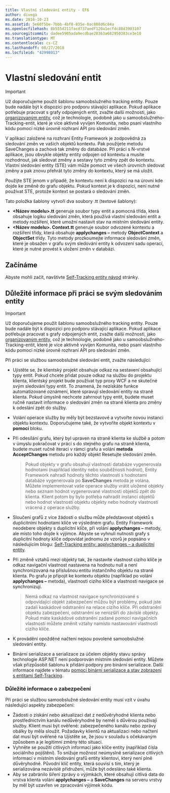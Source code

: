 ```yaml
---
title: Vlastní sledování entity - EF6
author: divega
ms.date: 2016-10-23
ms.assetid: 5e60f5be-7bbb-4bf8-835e-0ac808d6c84a
ms.openlocfilehash: 8b555d211facd737aedf120a1ecfdc88d3903107
ms.sourcegitcommit: dadee5905ada9ecdbae28363a682950383ce3e10
ms.translationtype: MT
ms.contentlocale: cs-CZ
ms.lasthandoff: 08/27/2018
ms.locfileid: "42998013"
---
```

# <a name="self-tracking-entities"></a>Vlastní sledování entit

> [!IMPORTANT]
> Už doporučujeme použít šablonu samoobslužného tracking entity. Pouze bude nadále být k dispozici pro podporu stávající aplikace. Pokud aplikace potřebuje pracovat s grafy odpojených entit, zvažte další možnosti, jako [organizovaným entity](http://trackableentities.github.io/), což je technologie, podobně jako u samoobslužného-Tracking-entit, které je více aktivně vyvíjen Komunita, nebo psaní vlastního kódu pomocí nízké úrovně rozhraní API pro sledování změn.

V aplikaci založené na rozhraní Entity Framework je zodpovědná za sledování změn ve vašich objektů kontextu. Pak použijete metodu SaveChanges a zachová tak změny do databáze. Při práci s N-vrstvé aplikace, jsou obvykle objekty entity odpojen od kontextu a musíte rozhodnout, jak sledovat změny a sestavy tyto změny zpět do kontextu. Vlastní sledování entity (STE) vám může pomoct ve všech úrovních sledovat změny a pak znovu přehrát tyto změny do kontextu, který se má uložit.  

Použijte STE jenom v případě, že kontextu není k dispozici na na úrovni kde dojde ke změně do grafu objektu. Pokud kontext je k dispozici, není nutné používat STE, protože kontext se postará o sledování změn.  

Tato položka šablony vytvoří dva soubory .tt (textové šablony):  

- **\<Název modelu\>.tt** generuje soubor typy entit a pomocná třída, která obsahuje logiku sledování změn, která používá vlastní sledování entit a metody rozšíření, které umožní nastavit stav na místním sledování entity.  
- **\<Název modelu\>. Context.tt** generuje soubor odvozené kontextu a rozšíření třídy, která obsahuje **applychanges –** metody **ObjectContext** a **ObjectSet** třídy. Tyto metody prozkoumejte informace sledování změn, které je obsažen v grafu svým sledování entity k odvození sadu operací, které je nutné provést k uložení změn v databázi.  

## <a name="get-started"></a>Začínáme  

Abyste mohli začít, navštivte [Self-Tracking entity návod](walkthrough.md) stránky.  

## <a name="considerations-when-working-with-self-tracking-entities"></a>Důležité informace při práci se svým sledováním entity  
> [!IMPORTANT]
> Už doporučujeme použít šablonu samoobslužného tracking entity. Pouze bude nadále být k dispozici pro podporu stávající aplikace. Pokud aplikace potřebuje pracovat s grafy odpojených entit, zvažte další možnosti, jako [organizovaným entity](http://trackableentities.github.io/), což je technologie, podobně jako u samoobslužného-Tracking-entit, které je více aktivně vyvíjen Komunita, nebo psaní vlastního kódu pomocí nízké úrovně rozhraní API pro sledování změn.

Při práci se službou samoobslužné sledování entit, zvažte následující:  

- Ujistěte se, že klientský projekt obsahuje odkaz na sestavení obsahující typy entit. Pokud chcete přidat pouze odkaz na službu do projektu klienta, klientský projekt bude používat typ proxy WCF a ne skutečné svým sledování typy entit. To znamená, že nezískáte funkce automatizované oznámení, které spravují sledování entity na straně klienta. Pokud úmyslně nechcete zahrnout typy entit, budete muset ručně nastavit informace o sledování změn na straně klienta pro změny k odeslání zpět do služby.  
- Volání operace služby by měly být bezstavové a vytvořte novou instanci objektu kontextu. Doporučujeme také, že vytvoříte objekt kontextu v **pomocí** bloku.  
- Při odesílání grafu, který byl upraven na straně klienta ke službě a potom v úmyslu pokračovat v práci s do stejného grafu na straně klienta, budete muset ručně iteraci v rámci grafu a volání **metoda AcceptChanges** metodu pro každý objekt Resetujte sledování změn.  

    > Pokud objekty v grafu obsahují vlastnosti databáze vygenerovala hodnotami (například identity nebo souběžnosti hodnot), Entity Framework nahradí hodnoty těchto vlastností s hodnotami databáze vygenerovala po **SaveChanges** metoda je volána. Můžete implementovat vaše operace služby vrátit uložené objekty nebo seznam hodnot vygenerované vlastnosti objektů zpět do klienta. Klient potom by bylo potřeba nahradit instancí objektů nebo hodnot vlastností objektu objekty nebo hodnoty vlastností vrácená z operace služby.  
- Sloučení grafů z více žádostí o službu může představovat objektů s duplicitními hodnotami klíče ve výsledném grafu. Entity Framework neodebere objekty s duplicitní klíče, při volání **applychanges –** metody, ale místo toho dojde k výjimce. Abyste se vyhnuli nutnosti grafy s duplicitní hodnoty klíče odpovídat jednomu ze vzorů je popsáno v následujícím blogu: [Self-Tracking entity: applychanges – a duplicitní entity](http://go.microsoft.com/fwlink/?LinkID=205119&clcid=0x409).  
- Při změně vztahů mezi objekty tak, že nastavíte vlastnost cizího klíče je odkaz navigační vlastnost nastavena na hodnotu null a není synchronizovaná na příslušnou entitu instančního objektu na straně klienta. Po grafu je připojit ke kontextu objektu (například po volání **applychanges –** metoda), vlastnosti cizího klíče a vlastnosti navigace se synchronizují.  

    > Nemá odkaz na vlastnost navigace synchronizované s odpovídající objekt zabezpečení můžou být problémy, pokud jste zadali kaskádové odstranění na relace cizího klíče. Při odstranění objektu zabezpečení, odstranění se nerozšíří do závislé objekty. Pokud máte kaskádové odstranění zadané pomocí navigačních vlastností můžete změnit vztahy namísto nastavování vlastností cizího klíče.  
- K provádění opožděné načtení nejsou povolené samoobslužné sledování entity.  
- Binární serializace a serializace za účelem objekty stavu správy technologie ASP.NET není podporován místním sledování entity. Můžete však přizpůsobit šablonu k přidání podpory pro binární serializace. Další informace najdete v tématu [pomocí binární serializace a stav zobrazení s entitami Self-Tracking](http://go.microsoft.com/fwlink/?LinkId=199208).  

### <a name="security-considerations"></a>Důležité informace o zabezpečení  

Při práci se službou samoobslužné sledování entity musí vzít v úvahu následující aspekty zabezpečení:  

- Žádosti o získání nebo aktualizaci dat z nedůvěryhodné klienta nebo prostřednictvím kanálu nedůvěryhodné by neměl s důvěrou používají služby. Klient musí být ověřené: zabezpečeného kanálu nebo zprávy obálky by měla sloužit. Požadavky klientů na aktualizaci nebo načtení dat musí být ověřené na Ujistěte se, že jsou v souladu s očekávaným způsobem a je legitimní změny této situaci.  
- Vyhněte se použití citlivých informací jako klíče entity (například čísla sociálního pojištění). To snižuje možnost neúmyslně serializace citlivých informací v místním sledování grafů entity klientovi, který není plně důvěryhodné. Původní klíč entity, která souvisí s tím, který je serializována nezávislé přidružení, může být odesláno také klienta.  
- Aby se zabránilo šíření zprávy o výjimkách, které obsahují citlivá data do vrstva klienta volání **applychanges –** a **SaveChanges** na serveru vrstvy by měl být uzavřen ve zpracování výjimek kódu.  
